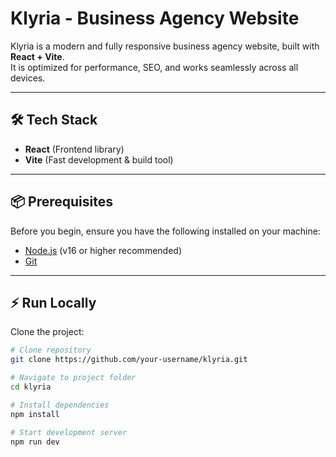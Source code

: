 # Klyria - Business Agency Website

Klyria is a modern and fully responsive business agency website, built with **React + Vite**.  
It is optimized for performance, SEO, and works seamlessly across all devices.

---

## 🛠️ Tech Stack
- **React** (Frontend library)  
- **Vite** (Fast development & build tool)  

---

## 📦 Prerequisites
Before you begin, ensure you have the following installed on your machine:
- [Node.js](https://nodejs.org/) (v16 or higher recommended)  
- [Git](https://git-scm.com/)  

---

## ⚡ Run Locally
Clone the project:

```bash
# Clone repository
git clone https://github.com/your-username/klyria.git

# Navigate to project folder
cd klyria

# Install dependencies
npm install

# Start development server
npm run dev
